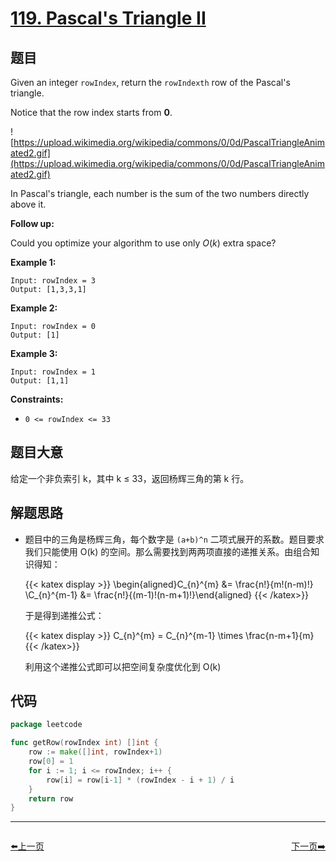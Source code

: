 # [119. Pascal's Triangle II](https://leetcode.com/problems/pascals-triangle-ii/)


## 题目

Given an integer `rowIndex`, return the `rowIndexth` row of the Pascal's triangle.

Notice that the row index starts from **0**.

![https://upload.wikimedia.org/wikipedia/commons/0/0d/PascalTriangleAnimated2.gif](https://upload.wikimedia.org/wikipedia/commons/0/0d/PascalTriangleAnimated2.gif)

In Pascal's triangle, each number is the sum of the two numbers directly above it.

**Follow up:**

Could you optimize your algorithm to use only *O*(*k*) extra space?

**Example 1:**

```
Input: rowIndex = 3
Output: [1,3,3,1]
```

**Example 2:**

```
Input: rowIndex = 0
Output: [1]
```

**Example 3:**

```
Input: rowIndex = 1
Output: [1,1]
```

**Constraints:**

- `0 <= rowIndex <= 33`

## 题目大意

给定一个非负索引 k，其中 k ≤ 33，返回杨辉三角的第 k 行。

## 解题思路

- 题目中的三角是杨辉三角，每个数字是 `(a+b)^n` 二项式展开的系数。题目要求我们只能使用 O(k) 的空间。那么需要找到两两项直接的递推关系。由组合知识得知：
  
	{{< katex display >}} 
    \begin{aligned}C_{n}^{m} &= \frac{n!}{m!(n-m)!} \\C_{n}^{m-1} &= \frac{n!}{(m-1)!(n-m+1)!}\end{aligned}
	{{< /katex>}} 

    于是得到递推公式：

	{{< katex display >}} 
    C_{n}^{m} = C_{n}^{m-1} \times \frac{n-m+1}{m}
	{{< /katex>}} 

    利用这个递推公式即可以把空间复杂度优化到 O(k)

## 代码

```go
package leetcode

func getRow(rowIndex int) []int {
	row := make([]int, rowIndex+1)
	row[0] = 1
	for i := 1; i <= rowIndex; i++ {
		row[i] = row[i-1] * (rowIndex - i + 1) / i
	}
	return row
}
```


----------------------------------------------
<div style="display: flex;justify-content: space-between;align-items: center;">
<p><a href="https://books.halfrost.com/leetcode/ChapterFour/0100~0199/0118.Pascals-Triangle/">⬅️上一页</a></p>
<p><a href="https://books.halfrost.com/leetcode/ChapterFour/0100~0199/0120.Triangle/">下一页➡️</a></p>
</div>
